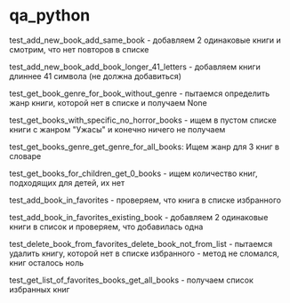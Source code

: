 # qa_python

test_add_new_book_add_same_book - добавляем 2 одинаковые книги и смотрим, что нет повторов в списке

test_add_new_book_add_book_longer_41_letters - добавляем книги длиннее 41 символа (не должна добавиться)

test_get_book_genre_for_book_without_genre - пытаемся определить жанр книги, которой нет в списке и получаем None

test_get_books_with_specific_no_horror_books - ищем в пустом списке книги с жанром "Ужасы" и конечно ничего не получаем

test_get_books_genre_get_genre_for_all_books: Ищем жанр для 3 книг в словаре

test_get_books_for_children_get_0_books - ищем количество книг, подходящих для детей, их нет

test_add_book_in_favorites -  проверяем, что книга в списке избранного

test_add_book_in_favorites_existing_book - добавляем 2 одинаковые книги в список и проверяем, что добавилась одна

test_delete_book_from_favorites_delete_book_not_from_list - пытаемся удалить книгу, которой нет в списке избранного - метод не сломался, книг осталось ноль

test_get_list_of_favorites_books_get_all_books - получаем список избранных книг
